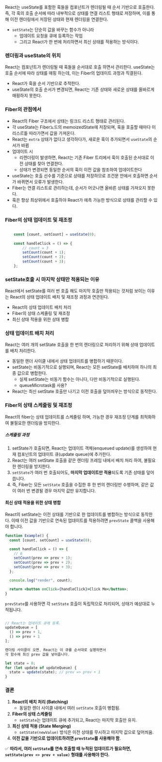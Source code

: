 React는 useState를 포함한 훅들을 컴포넌트가 렌더링될 때 순서 기반으로 호출한다.
즉, 각 훅의 호출 순서에 따라 내부적으로 상태를 연결 리스트 형태로 저장하며, 이를 통해 이전 렌더링에서 저장된 상태와 현재 렌더링을 연결한다.

- `setState`는 단순히 값을 바꾸는 함수가 아니라
	- 업데이트 요청을 큐에 등록하는 작업
	- 그리고 React가 한 번에 처리하면서 최신 상태를 적용하는 방식이다.

### 렌더링과 useState의 위치

React는 컴포넌트가 렌더링될 때 훅들을 순서대로 호출 하면서 관리한다.
useState는 호출 순서에 따라 상태를 매핑 하는데, 이는 Fiber의 업데이트 과정과 직결된다.

- React가 훅을 순서 기반으로 추적한다.
- useState의 호출 순서가 변경되면, React는 기존 상태와 새로운 상태를 올바르게 매핑하지 못한다.

### Fiber의 관점에서 

- React의 Fiber 구조에서 상태는 링크드 리스트 형태로 관리된다.
- 각 useState는 Fiber노드의 memoizedState에 저장되며, 훅을 호출할 때마다 이 리스르틑 따라가면서 값을 가져온다.
- React는 `extra` 상태가 없다고 생각하다가, 새로운 훅이 추가되면서 `useState`의 순서가 바뀜
- 업데이트 시
	- 리렌더링이 발생하면, React는 기존 Fiber 트리에서 훅이 호출된 순서대로 이전 상태를 찾아 연결한다.
	- 상태가 변경되면 동일한 순서의 훅이 이전 값을 참조하여 업데이트한다
- useState는 호출 선수를 기준으로 상태를 저장하므로 조건문 안에서 호출하면 순서가 바뀌면서 오류가 발생한다.
- Fiber는 연결 리스트로 관리하는데, 순서가 어긋나면 올바른 상태를 가져오지 못한다.
- 훅은 항상 최상위에서 호출하야 React가 에측 가능한 방식으로 상태를 관리할 수 있다.

### Fiber의 상태 업데이트 및 재조정

``` jsx

	const [count, setCount] = useState(0);
	
	const handleClick = () => {
		// count = 3
		setCount(count + 1);
		setCount(count + 2);
		setCount(count + 3);
	};

```

### setState호출 시 마지막 상태만 적용되는 이유

React에서 setState를 여러 번 호출 해도 마지막 호출만 적용되는 것처럼 보이는 이유는 React의 상태 업데이트 배치 및 재조정 과정과 연관된다.

- React의 상태 업데이트 배치 처리
- Fiber의 상태 스케줄링 및 재조정
- 최신 상태 적용을 위한 상태 병합

### 상태 업데이트 배치 처리

React는 여러 개의 setState 호출을 한 번의 렌더링으로 처리하기 위해 상태 업데이트를 배치 처리한다.

- 동일한 렌더 사이클 내에서 상태 업데이트를 병합하기 때문이다.
- setState는 비동기적으로 실행되며, React는 모든 setState를 배치하여 하나의 최종 값으로 병합한다.
	- 실제 setState는 비동기 함수는 아니다, 다만 비동기적으로 실행된다.
	- queueMicrotask를 사용?
- React는 최신 setState 호출만 나기고 이전 호출을 덮어씌우는 방식으로 동작한다.

### Fiber의 상태 스케줄링 및 재조정

React의 fiber는 상태 업데이트를 스케줄링 하며, 가능한 경우 재조정 단계를 최적화하여 불필요한 렌더링을 방지한다.

##### 스케줄링 과정

1. setState가 호출되면, React는 업데이트 객체(enqueued update)를 생성하여 현재 컴포넌트의 업데이트 큐(update queue)에 추가한다.
2. React는 여러 setState 호출을 같은 렌더링 프레임 내에서 배치 처리 하여, 불필요한 렌더링을 방지한다.
3. `setState`가 여러 번 호출되어도, **마지막 업데이트만 적용**되도록 기존 상태를 덮어씁니다.
4. 즉, Fiber는 모든 `setState` 호출을 수집한 후 한 번의 렌더링만 수행하며, 같은 값이 여러 번 변경될 경우 마지막 값만 유지합니다.

#### 최신 상태 적용을 위한 상태 병합

React의 setState는 이전 상태를 기반으로 한 업데이트를 병합하는 방식으로 동작한다. 이때 이전 값을 기반으로 연속된 업데이트를 적용하려면 `prevState` 콜백을 사용해야 합니다.

``` jsx
function Example() {
  const [count, setCount] = useState(0);

  const handleClick = () => {
	// 6
    setCount(prev => prev + 1);
    setCount(prev => prev + 2);
    setCount(prev => prev + 3); 
  };

  console.log("render", count);

  return <button onClick={handleClick}>Click Me</button>;
}

```

`prevState`를 사용하면 각 `setState` 호출이 독립적으로 처리되어, 상태가 예상대로 누적됩니다.

``` jsx

// React는 업데이트 큐에 등록.
updateQueue = [
  () => prev + 1,
  () => prev + 1
];

렌더링 사이클이 오면, React는 이 큐를 순서대로 실행하면서  
각 함수에 최신 prev 값을 넣어줍니다.

let state = 0;
for (let update of updateQueue) {
  state = update(state); // prev => prev + 1
}


```


### 결론

1. **React의 배치 처리 (Batching)**
    - 동일한 렌더 사이클 내에서 여러 `setState` 호출이 병합됨.
2. **Fiber의 상태 스케줄링**
    - `setState`는 업데이트 큐에 추가되고, React는 마지막 호출만 유지.
3. **최신 상태 적용 (State Merging)**
    - `setState(newValue)` 방식은 이전 상태를 무시하고 마지막 값으로 덮어씌움.
4. **이전 값을 기반으로 업데이트하려면 `prevState`를 사용해야 함**.
    

✅ **따라서, 여러 `setState`를 연속 호출할 때 누적된 업데이트가 필요하면, `setState(prev => prev + value)` 형태를 사용해야 한다.**